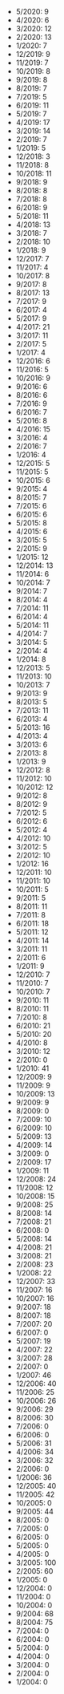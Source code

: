 *  5/2020: 9
*  4/2020: 6
*  3/2020: 12
*  2/2020: 13
*  1/2020: 7
*  12/2019: 9
*  11/2019: 7
*  10/2019: 8
*  9/2019: 8
*  8/2019: 7
*  7/2019: 5
*  6/2019: 11
*  5/2019: 7
*  4/2019: 17
*  3/2019: 14
*  2/2019: 7
*  1/2019: 5
*  12/2018: 3
*  11/2018: 8
*  10/2018: 11
*  9/2018: 9
*  8/2018: 8
*  7/2018: 8
*  6/2018: 9
*  5/2018: 11
*  4/2018: 13
*  3/2018: 7
*  2/2018: 10
*  1/2018: 9
*  12/2017: 7
*  11/2017: 4
*  10/2017: 8
*  9/2017: 8
*  8/2017: 13
*  7/2017: 9
*  6/2017: 4
*  5/2017: 9
*  4/2017: 21
*  3/2017: 11
*  2/2017: 5
*  1/2017: 4
*  12/2016: 6
*  11/2016: 5
*  10/2016: 9
*  9/2016: 6
*  8/2016: 6
*  7/2016: 9
*  6/2016: 7
*  5/2016: 8
*  4/2016: 15
*  3/2016: 4
*  2/2016: 7
*  1/2016: 4
*  12/2015: 5
*  11/2015: 5
*  10/2015: 6
*  9/2015: 4
*  8/2015: 7
*  7/2015: 6
*  6/2015: 6
*  5/2015: 8
*  4/2015: 6
*  3/2015: 5
*  2/2015: 9
*  1/2015: 12
*  12/2014: 13
*  11/2014: 6
*  10/2014: 7
*  9/2014: 7
*  8/2014: 4
*  7/2014: 11
*  6/2014: 4
*  5/2014: 11
*  4/2014: 7
*  3/2014: 5
*  2/2014: 4
*  1/2014: 8
*  12/2013: 5
*  11/2013: 10
*  10/2013: 7
*  9/2013: 9
*  8/2013: 5
*  7/2013: 11
*  6/2013: 4
*  5/2013: 16
*  4/2013: 4
*  3/2013: 6
*  2/2013: 8
*  1/2013: 9
*  12/2012: 8
*  11/2012: 10
*  10/2012: 12
*  9/2012: 8
*  8/2012: 9
*  7/2012: 5
*  6/2012: 6
*  5/2012: 4
*  4/2012: 10
*  3/2012: 5
*  2/2012: 10
*  1/2012: 16
*  12/2011: 10
*  11/2011: 10
*  10/2011: 5
*  9/2011: 5
*  8/2011: 11
*  7/2011: 8
*  6/2011: 18
*  5/2011: 12
*  4/2011: 14
*  3/2011: 11
*  2/2011: 6
*  1/2011: 9
*  12/2010: 7
*  11/2010: 7
*  10/2010: 7
*  9/2010: 11
*  8/2010: 11
*  7/2010: 8
*  6/2010: 21
*  5/2010: 20
*  4/2010: 8
*  3/2010: 12
*  2/2010: 0
*  1/2010: 41
*  12/2009: 9
*  11/2009: 9
*  10/2009: 13
*  9/2009: 9
*  8/2009: 0
*  7/2009: 10
*  6/2009: 10
*  5/2009: 13
*  4/2009: 14
*  3/2009: 0
*  2/2009: 17
*  1/2009: 11
*  12/2008: 24
*  11/2008: 12
*  10/2008: 15
*  9/2008: 25
*  8/2008: 14
*  7/2008: 21
*  6/2008: 0
*  5/2008: 14
*  4/2008: 21
*  3/2008: 21
*  2/2008: 23
*  1/2008: 22
*  12/2007: 33
*  11/2007: 16
*  10/2007: 16
*  9/2007: 18
*  8/2007: 18
*  7/2007: 20
*  6/2007: 0
*  5/2007: 19
*  4/2007: 22
*  3/2007: 28
*  2/2007: 0
*  1/2007: 46
*  12/2006: 40
*  11/2006: 25
*  10/2006: 26
*  9/2006: 29
*  8/2006: 30
*  7/2006: 0
*  6/2006: 0
*  5/2006: 31
*  4/2006: 34
*  3/2006: 32
*  2/2006: 0
*  1/2006: 36
*  12/2005: 40
*  11/2005: 42
*  10/2005: 0
*  9/2005: 44
*  8/2005: 0
*  7/2005: 0
*  6/2005: 0
*  5/2005: 0
*  4/2005: 0
*  3/2005: 100
*  2/2005: 60
*  1/2005: 0
*  12/2004: 0
*  11/2004: 0
*  10/2004: 0
*  9/2004: 68
*  8/2004: 75
*  7/2004: 0
*  6/2004: 0
*  5/2004: 0
*  4/2004: 0
*  3/2004: 0
*  2/2004: 0
*  1/2004: 0